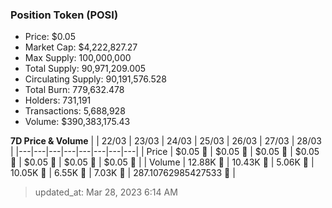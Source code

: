 
  ### Position Token (POSI)
  - Price: $0.05
  - Market Cap: $4,222,827.27
  - Max Supply: 100,000,000
  - Total Supply: 90,971,209.005
  - Circulating Supply: 90,191,576.528
  - Total Burn: 779,632.478
  - Holders: 731,191
  - Transactions: 5,688,928
  - Volume: $390,383,175.43

  **7D Price & Volume**
  | | 22&#x2F;03 | 23&#x2F;03 | 24&#x2F;03 | 25&#x2F;03 | 26&#x2F;03 | 27&#x2F;03 | 28&#x2F;03 |
  |---|---|---|---|---|---|---|---|
  | Price | $0.05 🔻 | $0.05 🔻 | $0.05 🔻 | $0.05 🚀 | $0.05 🔻 | $0.05 🔻 | $0.05 🚀 |
  | Volume | 12.88K 🚀 | 10.43K 🔻 | 5.06K 🔻 | 10.05K 🚀 | 6.55K 🔻 | 7.03K 🚀 | 287.10762985427533 🔻 |

  > updated_at: Mar 28, 2023 6:14 AM
